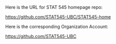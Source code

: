 Here is the URL for STAT 545 homepage repo:

https://github.com/STAT545-UBC/STAT545-home

Here is the corresponding Organization Account:

https://github.com/STAT545-UBC

